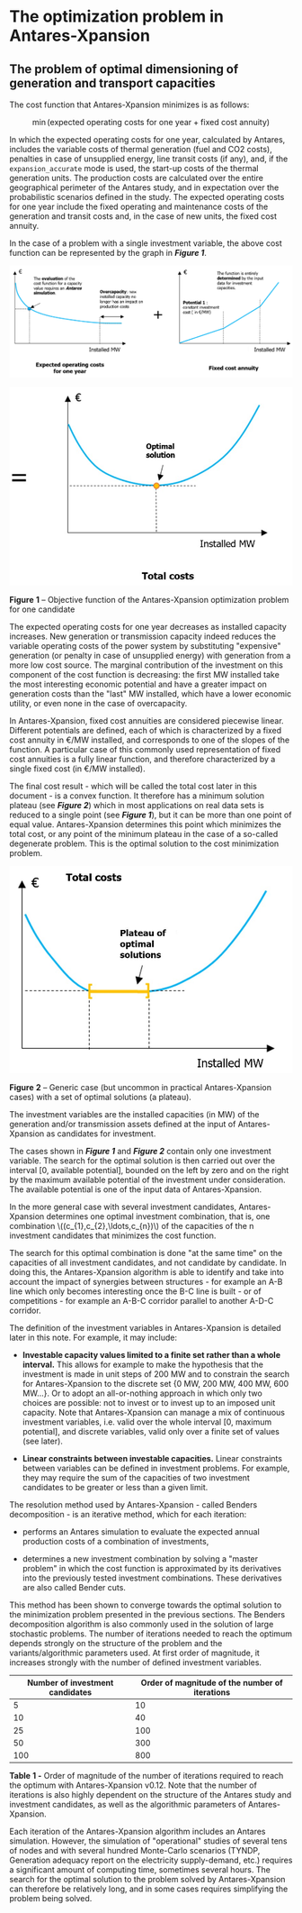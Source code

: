 # The optimization problem in Antares-Xpansion

## The problem of optimal dimensioning of generation and transport capacities

The cost function that Antares-Xpansion minimizes is as follows:

$$
\min (\text{expected operating costs for one year} + \text{fixed cost annuity})
$$

In which the expected operating costs for one year, calculated by
Antares, includes the variable costs of thermal generation (fuel and CO2
costs), penalties in case of unsupplied energy, line transit costs (if
any), and, if the `expansion_accurate` mode is used, the start-up costs of
the thermal generation units. The production costs are calculated over
the entire geographical perimeter of the Antares study, and in
expectation over the probabilistic scenarios defined in the study. The
expected operating costs for one year include the fixed operating and
maintenance costs of the generation and transit costs and, in the case
of new units, the fixed cost annuity.

In the case of a problem with a single investment variable, the above
cost function can be represented by the graph in ***Figure 1***.

![](../../assets/media/image2.png)

![](../../assets/media/image3.png)

**Figure** **1** – Objective function of the Antares-Xpansion
optimization problem for one candidate

The expected operating costs for one year decreases as installed
capacity increases. New generation or transmission capacity indeed
reduces the variable operating costs of the power system by substituting
"expensive" generation (or penalty in case of unsupplied energy) with
generation from a more low cost source. The marginal contribution of the
investment on this component of the cost function is decreasing: the
first MW installed take the most interesting economic potential and have
a greater impact on generation costs than the "last" MW installed, which
have a lower economic utility, or even none in the case of overcapacity.

In Antares-Xpansion, fixed cost annuities are considered piecewise
linear. Different potentials are defined, each of which is characterized
by a fixed cost annuity in €/MW installed, and corresponds to one of the
slopes of the function. A particular case of this commonly used
representation of fixed cost annuities is a fully linear function, and
therefore characterized by a single fixed cost (in €/MW installed).

The final cost result - which will be called the total cost later in
this document - is a convex function. It therefore has a minimum
solution plateau (see ***Figure 2***) which in most applications on real
data sets is reduced to a single point (see ***Figure 1***), but it can
be more than one point of equal value. Antares-Xpansion determines
this point which minimizes the total cost, or any point of the minimum
plateau in the case of a so-called degenerate problem. This is the
optimal solution to the cost minimization problem.

![](../../assets/media/image4.png)

**Figure** **2** – Generic case (but uncommon in practical
Antares-Xpansion cases) with a set of optimal solutions (a plateau).

The investment variables are the installed capacities (in MW) of the
generation and/or transmission assets defined at the input of
Antares-Xpansion as candidates for investment.

The cases shown in ***Figure 1*** and ***Figure 2*** contain only one
investment variable. The search for the optimal solution is then carried
out over the interval \[0, available potential\], bounded on the left by
zero and on the right by the maximum available potential of the
investment under consideration. The available potential is one of the
input data of Antares-Xpansion.

In the more general case with several investment candidates,
Antares-Xpansion determines one optimal investment combination, that
is, one combination \\((c_{1},c_{2},\ldots,c_{n})\\) of the capacities of
the n investment candidates that minimizes the cost function.

The search for this optimal combination is done "at the same time" on
the capacities of all investment candidates, and not candidate by
candidate. In doing this, the Antares-Xpansion algorithm is able to
identify and take into account the impact of synergies between
structures - for example an A-B line which only becomes interesting once
the B-C line is built - or of competitions - for example an A-B-C
corridor parallel to another A-D-C corridor.

The definition of the investment variables in Antares-Xpansion is
detailed later in this note. For example, it may include:

-  **Investable capacity values limited to a
   finite set rather than a whole interval.** This allows for
   example to make the hypothesis that the investment is made in unit
   steps of 200 MW and to constrain the search for
   Antares-Xpansion to the discrete set {0 MW, 200 MW, 400 MW,
   600 MW…}. Or to adopt an all-or-nothing approach in which only two
   choices are possible: not to invest or to invest up to an imposed
   unit capacity. Note that Antares-Xpansion can manage a mix of
   continuous investment variables, i.e. valid over the whole
   interval \[0, maximum potential\], and discrete variables, valid
   only over a finite set of values (see later).

- **Linear constraints between investable
  capacities.** Linear constraints between variables can be
  defined in investment problems. For example, they may require the
  sum of the capacities of two investment candidates to be greater or
  less than a given limit.

The resolution method used by Antares-Xpansion - called Benders
decomposition - is an iterative method, which for each iteration:

- performs an Antares simulation to evaluate the expected annual
  production costs of a combination of investments,

- determines a new investment combination by solving a "master
  problem" in which the cost function is approximated by its
  derivatives into the previously tested investment combinations.
  These derivatives are also called Bender cuts.

This method has been shown to converge towards the optimal solution to
the minimization problem presented in the previous sections. The Benders
decomposition algorithm is also commonly used in the solution of large
stochastic problems. The number of iterations needed to reach the
optimum depends strongly on the structure of the problem and the
variants/algorithmic parameters used. At first order of magnitude, it
increases strongly with the number of defined investment variables.

| **Number of investment candidates** | **Order of magnitude of the number of iterations** |
| ----------------------------------- | -------------------------------------------------- |
| 5                                   | 10                                                 |
| 10                                  | 40                                                 |
| 25                                  | 100                                                |
| 50                                  | 300                                                |
| 100                                 | 800                                                |

**Table** **1 -** Order of magnitude of the number of iterations
required to reach the optimum with Antares-Xpansion v0.12. Note that
the number of iterations is also highly dependent on the structure of
the Antares study and investment candidates, as well as the algorithmic
parameters of Antares-Xpansion.

Each iteration of the Antares-Xpansion algorithm includes an Antares
simulation. However, the simulation of "operational" studies of several
tens of nodes and with several hundred Monte-Carlo scenarios (TYNDP,
Generation adequacy report on the electricity supply-demand, etc.)
requires a significant amount of computing time, sometimes several
hours. The search for the optimal solution to the problem solved by
Antares-Xpansion can therefore be relatively long, and in some cases
requires simplifying the problem being solved.

